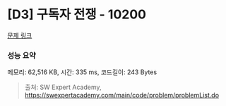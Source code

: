 # [D3] 구독자 전쟁 - 10200 

[문제 링크](https://swexpertacademy.com/main/code/problem/problemDetail.do?contestProbId=AXMCXV_qVgkDFAWv) 

### 성능 요약

메모리: 62,516 KB, 시간: 335 ms, 코드길이: 243 Bytes



> 출처: SW Expert Academy, https://swexpertacademy.com/main/code/problem/problemList.do